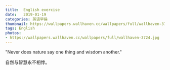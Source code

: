 ```yaml
---
title:  English exercise
date:   2019-01-19
categories: 英语早操
thumbnail: https://wallpapers.wallhaven.cc/wallpapers/full/wallhaven-3724.jpg
tags: English
photos:
- https://wallpapers.wallhaven.cc/wallpapers/full/wallhaven-3724.jpg
---
```


"Never does nature say one thing and wisdom another."
<p>自然与智慧永不相悖。</p>
